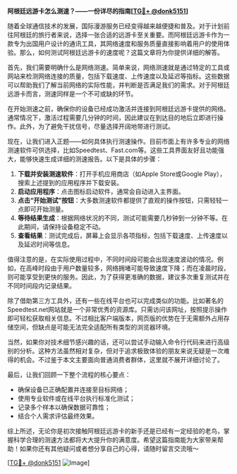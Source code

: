 **阿根廷远游卡怎么测速？——一份详尽的指南[[TG💪+ @donk5151](https://t.me/s/donk5151)]**

随着全球通信技术的发展，国际漫游服务已经变得越来越便捷和普及。对于计划前往阿根廷的旅行者来说，选择一张合适的远游卡至关重要。而阿根廷远游卡作为一款专为出国用户设计的通讯工具，其网络速度和服务质量直接影响着用户的使用体验。那么，如何测试阿根廷远游卡的速度呢？这篇文章将为你提供详细的解答。

首先，我们需要明确什么是网络测速。简单来说，网络测速就是通过特定的工具或网站来检测网络连接的质量，包括下载速度、上传速度以及延迟等指标。这些数据可以帮助我们了解当前网络的实际性能，并判断是否满足我们的需求。对于阿根廷远游卡而言，测速同样是一个不可或缺的环节。

在开始测速之前，确保你的设备已经成功激活并连接到阿根廷远游卡提供的网络。通常情况下，激活过程需要几分钟的时间，因此建议在到达目的地后立即进行操作。此外，为了避免干扰信号，尽量选择开阔地带进行测试。

现在，让我们进入正题——如何具体执行测速操作。目前市面上有许多专业的网络测速软件可供选择，比如Speedtest、Fast.com等。这些工具界面友好且功能强大，能够快速生成详细的测速报告。以下是具体的步骤：

1. **下载并安装测速软件**：打开手机应用商店（如Apple Store或Google Play），搜索上述提到的应用程序并下载安装。
2. **启动应用程序**：点击图标启动软件，通常会自动进入主界面。
3. **点击“开始测试”按钮**：大多数测速软件都提供了直观的操作按钮，只需轻轻一点即可开始测量。
4. **等待结果生成**：根据网络状况的不同，测试可能需要几秒钟到一分钟不等。在此期间，请保持设备稳定不动。
5. **查看结果**：测试完成后，屏幕上会显示各项指标，包括下载速度、上传速度以及延迟时间等信息。

值得注意的是，在实际使用过程中，不同时间段可能会出现速度波动的情况。例如，在高峰时段由于用户数量较多，网络拥堵可能导致速度下降；而在凌晨时段，则可能享受到更快的服务。因此，为了获得更准确的数据，建议多次重复测试并在不同时间段内记录结果。

除了借助第三方工具外，还有一些在线平台也可以完成类似的功能。比如著名的Speedtest.net网站就是一个非常优秀的资源库。只需访问该网址，按照提示操作即可轻松获取相关信息。不过相比客户端版本，网页版的优势在于无需额外占用存储空间，但缺点是可能无法完全适配所有类型的浏览器环境。

当然，如果你对技术细节感兴趣的话，还可以尝试手动输入命令行代码来进行高级别的分析。这种方法虽然相对复杂，但对于追求极致体验的朋友来说无疑是一次难得的机会。不过鉴于本文主要面向普通消费者群体，这里就不展开详细讨论了。

最后，让我们回顾一下整个流程的核心要点：
- 确保设备已正确配置并连接至目标网络；
- 使用专业软件或在线平台执行标准化测试；
- 记录多个样本以确保数据可靠性；
- 结合个人需求评估最终效果。

综上所述，无论你是初次接触阿根廷远游卡的新手还是已经有一定经验的老鸟，掌握科学合理的测速方法都将大大提升你的满意度。希望这篇指南能为大家带来帮助！如果你还有其他疑问或者想分享自己的心得，请随时留言交流哦～

[[TG💪+ @donk5151](https://t.me/s/donk5151) ![Image](https://i.postimg.cc/rwNCRYN7/Snipaste-2025-04-30-17-27-05.png)]